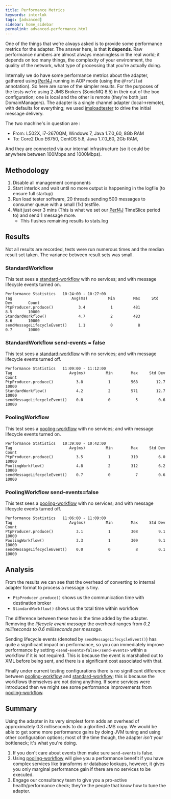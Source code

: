 ```yaml
---
title: Performance Metrics
keywords: interlok
tags: [advanced]
sidebar: home_sidebar
permalink: advanced-performance.html
---
```


One of the things that we're always asked is to provide some performance metrics for the adapter. The answer here, is that __it depends__. Raw performance numbers are almost always meaningless in the real world; it depends on too many things, the complexity of your environment, the quality of the network, what type of processing that you're actually doing.

Internally we do have some performance metrics about the adapter, gathered using [Perf4J][] running in AOP mode (using the `@Profiled` annotation). So here are some of the simpler results.  For the purposes of the tests we're using 2 JMS Brokers (SonicMQ 8.5) in their out of the box configuration; one is local and the other is remote (they're both just DomainManagers). The adapter is a single channel adapter (local->remote), with defaults for everything; we used [jmsloadtester][] to drive the initial message delivery.

The two machine's in question are :

- From: L502X, i7-2670QM, Windows 7, Java 1.7.0_60, 8Gb RAM
- To: Core2 Duo E6750, CentOS 5.8, Java 1.7.0_60, 2Gb RAM,

And they are connected via our internal infrastructure (so it could be anywhere between 100Mbps and 1000Mbps).


## Methodology ##

1. Disable all management components
1. Start interlok and wait until no more output is happening in the logfile (to ensure full startup)
1. Run load tester software, 20 threads sending 500 messages to consumer queue with a small (1k) testfile.
1. Wait just over 3 mins (This is what we set our [Perf4J][] TimeSlice period to) and send 1 message more.
    - This flushes remaining results to stats.log


## Results ##

Not all results are recorded, tests were run numerous times and the median result set taken. The variance between result sets was small.

### StandardWorkflow ###

This test sees a [standard-workflow][] with no services; and with message lifecycle events turned on.

```
Performance Statistics   10:24:00 - 10:27:00
Tag                          Avg(ms)         Min        Max     Std Dev       Count
PtpProducer.produce()           3.4           1         481         8.5       10000
StandardWorkflow()              4.7           2         483         8.6       10000
sendMessageLifecycleEvent()     1.1           0           8         0.7       10000
```


### StandardWorkflow send-events = false ###

This test sees a [standard-workflow][] with no services; and with message lifecycle events turned off.

```
Performance Statistics   11:09:00 - 11:12:00
Tag                         Avg(ms)         Min        Max     Std Dev       Count
PtpProducer.produce()          3.8           1         568        12.7       10000
StandardWorkflow()             4.2           2         571        12.7       10000
sendMessageLifecycleEvent()    0.0           0           5         0.6       10000
```


### PoolingWorkflow ###

This test sees a [pooling-workflow][] with no services; and with message lifecycle events turned on.


```
Performance Statistics   10:39:00 - 10:42:00
Tag                         Avg(ms)         Min        Max     Std Dev       Count
PtpProducer.produce()          3.5           1         310         6.0       10000
PoolingWorkflow()              4.8           2         312         6.2       10000
sendMessageLifecycleEvent()    0.7           0           7         0.6       10000
```

### PoolingWorkflow send-events=false ###

This test sees a [pooling-workflow][] with no services; and with message lifecycle events turned off.

```
Performance Statistics   11:06:00 - 11:09:00
Tag                         Avg(ms)         Min        Max     Std Dev       Count
PtpProducer.produce()          3.1           1         308         9.1       10000
PoolingWorkflow()              3.3           1         309         9.1       10000
sendMessageLifecycleEvent()    0.0           0           8         0.1       10000
```

## Analysis ##

From the results we can see that the overhead of converting to internal adapter format to process a message is tiny.

- `PtpProducer.produce()` shows us the communication time with destination broker
- `StandardWorkflow()` shows us the total time within workflow

The difference between these two is the time added by the adapter. Removing the _lifecycle event message_ the overhead ranges from *0.2 milliseconds to 0.6 milliseconds per message*.

Sending lifecycle events (denoted by `sendMessageLifecycleEvent()`) has quite a significant impact on performance, so you can immediately improve performance by setting `<send-events>false</send-events>` within a workflow if it is not required. This is because the event is marshalled out to XML before being sent, and there is a significant cost associated with that.

Finally under current testing configurations there is no significant difference between [pooling-workflow][] and [standard-workflow][]; this is because the workflows themselves are not doing anything. If some services were introduced then we might see some performance improvements from [pooling-workflow][].

## Summary ##

Using the adapter in its very simplest form adds an overhead of approximately 0.3 milliseconds to do a glorified JMS copy. We would be able to get some more performance gains by doing JVM tuning and using other configuration options; most of the time though, the adapter *isn't* your bottleneck; it's what you're doing.

1. If you don't care about events then make sure `send-events` is false.
1. Using [pooling-workflow][] will give you a performance benefit if you have complex services like transforms or database lookups, however, it gives you only marginal performance gain if there are no services to be executed.
1. Engage our consultancy team to give you a pro-active health/performance check; they're the people that know how to tune the adapter.





[Perf4J]: http://perf4j.codehaus.org
[jmsloadtester]: https://github.com/niesfisch/jmsloadtester
[standard-workflow]: http://development.adaptris.net/javadocs/v3-snapshot/Interlok-API/com/adaptris/core/StandardWorkflow.html
[pooling-workflow]: http://development.adaptris.net/javadocs/v3-snapshot/Interlok-API/com/adaptris/core/PoolingWorkflow.html

